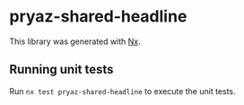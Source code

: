 # pryaz-shared-headline

This library was generated with [Nx](https://nx.dev).

## Running unit tests

Run `nx test pryaz-shared-headline` to execute the unit tests.
